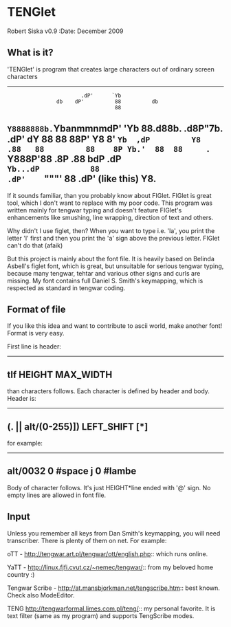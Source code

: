 TENGlet
=======
Robert Siska
v0.9
:Date: December 2009

What is it?
-----------

'TENGlet' is program that creates large characters out of ordinary screen
 characters

-----------------------------------------------------------------

                            .dP'      `Yb                
                    db    dP'          88          db    
                                       88                
   `Y8888888b.`YbanmmnmdP' 'Yb         88.d88b. .d8P"7b. 
      .dP'      dY     88   88         88P'  Y8 8'   `Yb 
    ,dP         Y8    .88   88         88    8P Yb.'  88 
    88     .    `Y888P'88  .8P        .88  bdP      .dP  
    `Yb...dP           88                         .dP'   
      `"""'            88                       .dP'  (like this)
                       Y8.
-----------------------------------------------------------------

If it sounds familiar, than you probably know about FIGlet.
FIGlet is great tool, which I don't want to replace with my poor code.
This program was written mainly for tengwar typing and doesn't feature
FIGlet's enhancements like smushing, line wrapping, direction of text 
and others.

Why didn't I use figlet, then? When you want to type i.e. 'la', 
you print the letter 'l' first and then you print the 'a' sign above 
the previous letter. FIGlet can't do that (afaik)

But this project is mainly about the font file.
It is heavily based on Belinda Asbell's figlet font, which is great, but
unsuitable for serious tengwar typing, because many tengwar, tehtar and various
other signs and curls are missing. My font contains full Daniel S. Smith's
keymapping, which is respected as standard in tengwar coding.

Format of file
--------------
If you like this idea and want to contribute to ascii world, make another
font! Format is very easy.

First line is header:

--------------------
tlf HEIGHT MAX_WIDTH
--------------------

than characters follows. Each character is defined by header and body.
Header is:

----------------------------------
(. || alt/(0-255)]) LEFT_SHIFT [*]
----------------------------------

for example:

-----------------
alt/0032 0 #space
j 0 #lambe
-----------------

Body of character follows. It's just HEIGHT*line ended with '@' sign.
No empty lines are allowed in font file.

Input
-----
Unless you remember all keys from Dan Smith's keymapping, you will need
transcriber. There is plenty of them on net. For example:

oTT - http://tengwar.art.pl/tengwar/ott/english.php::
     which runs online.

YaTT - http://linux.fjfi.cvut.cz/~nemec/tengwar/::
     from my beloved home country :)

Tengwar Scribe - http://at.mansbjorkman.net/tengscribe.htm::
     best known. Check also ModeEditor.

TENG http://tengwarformal.limes.com.pl/teng/::
     my personal favorite. It is text filter (same as my program) and supports TengScribe modes.
